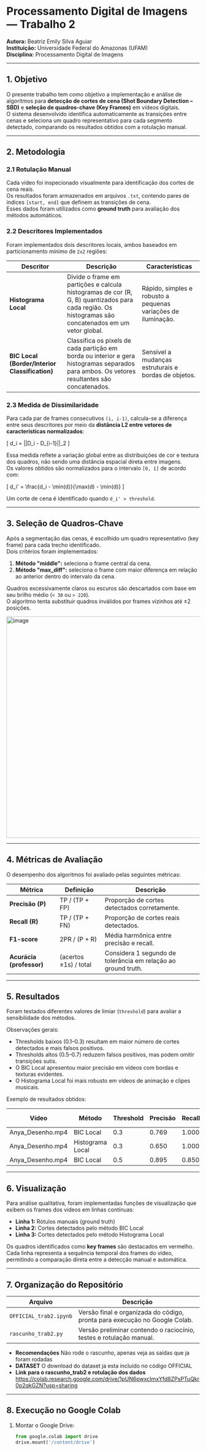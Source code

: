 # Processamento Digital de Imagens — Trabalho 2  
**Autora:** Beatriz Emily Silva Aguiar  
**Instituição:** Universidade Federal do Amazonas (UFAM)  
**Disciplina:** Processamento Digital de Imagens  

---

## 1. Objetivo  

O presente trabalho tem como objetivo a implementação e análise de algoritmos para **detecção de cortes de cena (Shot Boundary Detection – SBD)** e **seleção de quadros-chave (Key Frames)** em vídeos digitais.  
O sistema desenvolvido identifica automaticamente as transições entre cenas e seleciona um quadro representativo para cada segmento detectado, comparando os resultados obtidos com a rotulação manual.

---

## 2. Metodologia  

### 2.1 Rotulação Manual  
Cada vídeo foi inspecionado visualmente para identificação dos cortes de cena reais.  
Os resultados foram armazenados em arquivos `.txt`, contendo pares de índices `[start, end]` que definem as transições de cena.  
Esses dados foram utilizados como **ground truth** para avaliação dos métodos automáticos.

### 2.2 Descritores Implementados  

Foram implementados dois descritores locais, ambos baseados em particionamento mínimo de `2x2` regiões:

| Descritor | Descrição | Características |
|------------|------------|----------------|
| **Histograma Local** | Divide o frame em partições e calcula histogramas de cor (R, G, B) quantizados para cada região. Os histogramas são concatenados em um vetor global. | Rápido, simples e robusto a pequenas variações de iluminação. |
| **BIC Local (Border/Interior Classification)** | Classifica os pixels de cada partição em borda ou interior e gera histogramas separados para ambos. Os vetores resultantes são concatenados. | Sensível a mudanças estruturais e bordas de objetos. |

### 2.3 Medida de Dissimilaridade  

Para cada par de frames consecutivos `(i, i-1)`, calcula-se a diferença entre seus descritores por meio da **distância L2 entre vetores de características normalizados**:

\[
d_i = ||D_i - D_{i-1}||_2
\]

Essa medida reflete a variação global entre as distribuições de cor e textura dos quadros, não sendo uma distância espacial direta entre imagens.  
Os valores obtidos são normalizados para o intervalo `[0, 1]` de acordo com:

\[
d_i' = \frac{d_i - \min(d)}{\max(d) - \min(d)}
\]

Um corte de cena é identificado quando `d_i' > threshold`.

---

## 3. Seleção de Quadros-Chave  

Após a segmentação das cenas, é escolhido um quadro representativo (key frame) para cada trecho identificado.  
Dois critérios foram implementados:

1. **Método "middle":** seleciona o frame central da cena.  
2. **Método "max_diff":** seleciona o frame com maior diferença em relação ao anterior dentro do intervalo da cena.  

Quadros excessivamente claros ou escuros são descartados com base em seu brilho médio (`< 30` ou `> 220`).  
O algoritmo tenta substituir quadros inválidos por frames vizinhos até ±2 posições.

<img width="1484" height="577" alt="image" src="https://github.com/user-attachments/assets/6b9640e3-53b7-46ea-ba86-b9509ecf02dc" />

---

## 4. Métricas de Avaliação  

O desempenho dos algoritmos foi avaliado pelas seguintes métricas:

| Métrica | Definição | Descrição |
|----------|------------|-----------|
| **Precisão (P)** | TP / (TP + FP) | Proporção de cortes detectados corretamente. |
| **Recall (R)** | TP / (TP + FN) | Proporção de cortes reais detectados. |
| **F1-score** | 2PR / (P + R) | Média harmônica entre precisão e recall. |
| **Acurácia (professor)** | (acertos ±1s) / total | Considera 1 segundo de tolerância em relação ao ground truth. |

---

## 5. Resultados  

Foram testados diferentes valores de limiar (`threshold`) para avaliar a sensibilidade dos métodos.  

Observações gerais:
- Thresholds baixos (0.1–0.3) resultam em maior número de cortes detectados e mais falsos positivos.  
- Thresholds altos (0.5–0.7) reduzem falsos positivos, mas podem omitir transições sutis.  
- O BIC Local apresentou maior precisão em vídeos com bordas e texturas evidentes.  
- O Histograma Local foi mais robusto em vídeos de animação e clipes musicais.

Exemplo de resultados obtidos:

| Vídeo | Método | Threshold | Precisão | Recall | F1-score |
|--------|---------|------------|-----------|----------|-----------|
| Anya_Desenho.mp4 | BIC Local | 0.3 | 0.769 | 1.000 | 0.870 |
| Anya_Desenho.mp4 | Histograma Local | 0.3 | 0.650 | 1.000 | 0.788 |
| Anya_Desenho.mp4 | BIC Local | 0.5 | 0.895 | 0.850 | 0.872 |

---

## 6. Visualização  

Para análise qualitativa, foram implementadas funções de visualização que exibem os frames dos vídeos em linhas contínuas:

- **Linha 1:** Rótulos manuais (ground truth)  
- **Linha 2:** Cortes detectados pelo método BIC Local  
- **Linha 3:** Cortes detectados pelo método Histograma Local  

Os quadros identificados como **key frames** são destacados em vermelho.  
Cada linha representa a sequência temporal dos frames do vídeo, permitindo a comparação direta entre a detecção manual e automática.

---

## 7. Organização do Repositório  

| Arquivo | Descrição |
|----------|------------|
| `OFFICIAL_trab2.ipynb` | Versão final e organizada do código, pronta para execução no Google Colab. |
| `rascunho_trab2.py` | Versão preliminar contendo o raciocínio, testes e rotulação manual. |

- **Recomendações** Não rode o rascunho, apenas veja as saídas que ja foram rodadas
- **DATASET** O download do dataset ja esta incluído no código OFFICIAL
- **Link para o rascunho_trab2 e rotulação dos dados** https://colab.research.google.com/drive/1pUN6pwxcImxYfd8ZPsPTuQkr0p2qkGZN?usp=sharing


---

## 8. Execução no Google Colab  

1. Montar o Google Drive:
   ```python
   from google.colab import drive
   drive.mount('/content/drive')
